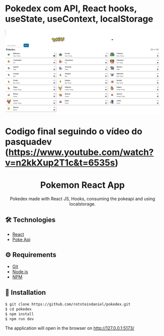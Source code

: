 # Pokedex com API, React hooks, useState, useContext, localStorage

<img src="/home.jpg" alt="home do projeto Pokedex" />

# Codigo final seguindo o vídeo do pasquadev (https://www.youtube.com/watch?v=n2kkXup2T1c&t=6535s)

# <div align="center"> Pokemon React App</div>

<p align="center">Pokedex made with React JS, Hooks, consuming the pokeapi and using localstorage.</p>

## 🛠️ Technologies

<ul>
  <li><a href="https://reactjs.org/">React</a></li>
  <li><a href="https://pokeapi.co/">Poke Api</a></li>
</ul>

## ⚙️ Requirements

<ul>
  <li><a href="https://git-scm.com/">Git</a></li>
  <li><a href="https://nodejs.org/en/">Node.js</a></li>
  <li><a href="https://www.npmjs.com/">NPM</a></li>
</ul>

## 🚀 Installation

```
$ git clone https://github.com/rotsteindaniel/pokedex.git
$ cd pokedex
$ npm install
$ npm run dev
```

The application will open in the browser on http://127.0.0.1:5173/
